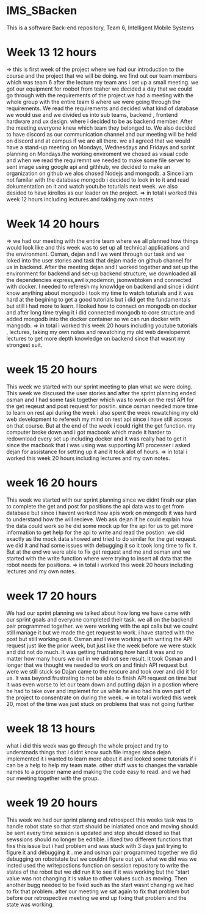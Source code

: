 # IMS_SBacken
This is a software Back-end repository, Team 6, Intelligent Mobile Systems 
#  Week 13  12 hours 
=> this is first week of the project where we had our introduction to the course and the project that we will be doing. we find out our team members which was team 6 after the lecture my team ans i set up a small meeting. we got our equipment for roobot from teaher we decided a day that we could go through with the requirements of the project.we had a meeting with the whole group with the entire team 6 where we were going through the requirements. We read the requirements and decided what kind of database we would use and we  divided us into sub teams, backend , frontend hardware and ux design. where i decided to be as backend member. After the meeting everyone knew which team they belonged to. We also decided to have discord as our communication channel and our meeting will be held on discord and at campus if we are all there. we all agreed that we would have a stand-up meeting on Mondays, Wednesdays and Fridays and sprint planning on Mondays.the working enviroment we chosed as visual code and when we read the requiremnt we needed to make some file server to sent image using google api and githhub, we decided to make an organization on github we alos chosed Nodejs and mongodb. a Since i am not familar with the database mongodb i decided to look in to it and read dokumentation on it and watch youtube toturials next week. we also desided to have kirollos as our leader on the project.
=> in total i worked this week 12 hours including lectures and taking my own notes 


 # Week 14 20 hours 

=> we had our meeting with the entire team where we all planned how things would look like and this week was to set up all technical applications and the environment. Osman, dejan and I we went through our task and we loked into the user stories and task that dejan made on github channel for us in backend.  After the meeting dejan and I worked together and set up the environment for backend and set-up backend structure, we downloaded all the dependencies express,awilix,nodemon, jsonwebtoken and connected with docker. I needed to referesh my knowldge on backend and since i didnt know anything about mongodb i took my time to watch toturials and it was hard at the begining to get a good tutorials but i did get the fundamentals but still i had more to learn. I looked how to connect on mongodb on docker and after long time trying it i did connected mongodb to core structure and added mongodb into the docker container so we can run docker with mangodb. 
=> in total i worked this week 20 hours including youtube tutorials , lectures, taking my own notes and rewatching my old web developemnt lectures to get more depth knowledge on backend since that wasnt my strongest suit.   


# week 15  20 hours

This week we started with our sprint meeting to plan what we were doing. This week we discused the user stories and after the sprint planning ended osman and I had some task together which was to work on the rest API for the get reqeust and post request for positin. since osman needed more time to learn on rest api during the week i also spent the week rewatching my old web development to referesh my mind on rest api  since i have still access on that course. But at the end of the week i could right the get function. my computer broke down and i got macbook which made it harder to redownload every set up including docker and it was really had to get it since the macbook that i was using was supporting M1 processer i asked dejan for assistance for setting up it and it took alot of hours. 
=> in total i worked this week 20 hours including lectures and my own notes.

# week 16  20 hours 
This week we started with our sprint planning since we didnt finsih our plan to complete the get and post for positions the api data was to get from database but since i havent worked how apis work on mongodb it was hard to understand how the will recieve. Web ask dejan if he could explain how the data could work so he did some mock up for the api for us to get more information to get help for the api to write and read the postion. we did exactly as the mock data showed and tried to do similar for the get request. we did it and had some issues with debugging it so it took long time to fix it. But at the end we were able to fix get request and me and osman and we started with the write function where were trying to insert all data that the robot needs for positions.
=> in total i worked this week 20 hours including lectures and my own notes.


# week 17 20 hours 
 We had our sprint planning we talked about how long we have came with our sprint goals and everyone completed their task.
 we all on the backend pair programmed together. we were working with the api calls but we coulnt still manage it but we made the get request to work. i have started with the post but still working on it. Osman and I were working with writing the API request just like the prior week, but just like the week before we were stuck and did not do much. It was getting frustrating how hard it was and no matter how many hours we out in we did not see result. It took Osman and I longer that we thought we needed to work on and finish API request but were we still stuck so Dajan came to the rescure and took over and did it for us. It was beyond frustrating to not be able to finish API request on time but it was even worse to let our team down and putting dajan in a postion where he had to take over and implemet for us while he also had his own part of the project to consentrate on during the week. 
 => in total i worked this week 20, most of the time was just stuck on problems that was not going further  

 
# week 18 13 hours 
what i did this week was go through the whole project and try to understnads things that i didnt know  such file images since dejan implemented it i wanted to learn more about it and looked some tutorials if i can be a help to help my team mate. other stuff was to changes the variable names to a propper name and making the code easy to read. and we had our meeting together with the group.

# week 19 20 hours 
This week we had our sprint planng and retrospect this weeks task was to handle robot state so that start should be iniatiated once and moving should be sent every time session is updated and stop should closed so that sewssions should no longer be editible. i fixed two different functions that fixs this issue  but i had  problem and was stuck with 3 days just trying to figure it and debugging it . me and osman  pair programmed together we did debugging on robotstate but we couldnt figure out yet. what we did was we insted used the writepostions function on session repository to write the states of the robot but we did run it to see if it was working but the "start value was not changing it is value to other values such as moving. Then another bugg needed to be fixed such as the start wasnt changing we had to fix that problem. after our meeting we sat again to fix that problem but before our retrospective meeting we end up fixing that problem and the state was working. 



 
